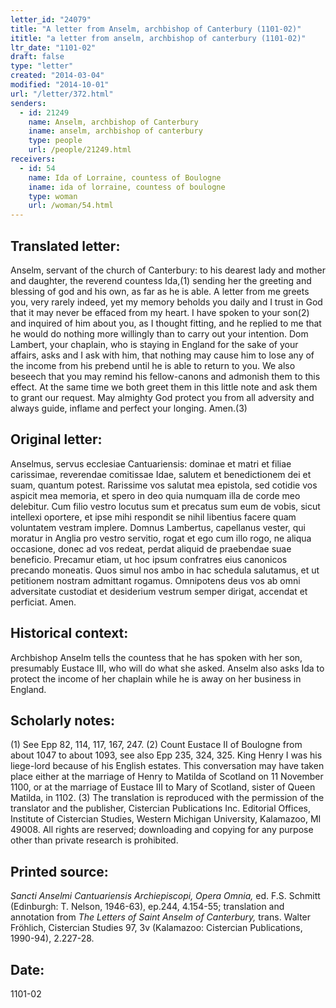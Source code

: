 ```yaml
---
letter_id: "24079"
title: "A letter from Anselm, archbishop of Canterbury (1101-02)"
ititle: "a letter from anselm, archbishop of canterbury (1101-02)"
ltr_date: "1101-02"
draft: false
type: "letter"
created: "2014-03-04"
modified: "2014-10-01"
url: "/letter/372.html"
senders:
  - id: 21249
    name: Anselm, archbishop of Canterbury
    iname: anselm, archbishop of canterbury
    type: people
    url: /people/21249.html
receivers:
  - id: 54
    name: Ida of Lorraine, countess of Boulogne
    iname: ida of lorraine, countess of boulogne
    type: woman
    url: /woman/54.html
---
```

<h2> Translated letter:</h2>Anselm, servant of the church of Canterbury: to his dearest lady and mother and daughter, the reverend countess Ida,(1) sending her the greeting and blessing of god and his own, as far as he is able.
A letter from me greets you, very rarely indeed, yet my memory beholds you daily and I trust in God that it may never be effaced from my heart. I have spoken to your son(2) and inquired of him about you, as I thought fitting, and he replied to me that he would do nothing more willingly than to carry out your intention.
Dom Lambert, your chaplain, who is staying in England for the sake of your affairs, asks and I ask with him, that nothing may cause him to lose any of the income from his prebend until he is able to return to you. We also beseech that you may remind his fellow-canons and admonish them to this effect. At the same time we both greet them in this little note and ask them to grant our request.
May almighty God protect you from all adversity and always guide, inflame and perfect your longing. Amen.(3)
<h2 class="mt-4"> Original letter:</h2>Anselmus, servus ecclesiae Cantuariensis: dominae et matri et filiae carissimae, reverendae comitissae Idae, salutem et benedictionem dei et suam, quantum potest.
Rarissime vos salutat mea epistola, sed cotidie vos aspicit mea memoria, et spero in deo quia numquam illa de corde meo delebitur. Cum filio vestro locutus sum et precatus sum eum de vobis, sicut intellexi oportere, et ipse mihi respondit se nihil libentius facere quam voluntatem vestram implere.
Domnus Lambertus, capellanus vester, qui moratur in Anglia pro vestro servitio, rogat et ego cum illo rogo, ne aliqua occasione, donec ad vos redeat, perdat aliquid de praebendae suae beneficio. Precamur etiam, ut hoc ipsum confratres eius canonicos precando moneatis. Quos simul nos ambo in hac schedula salutamus, et ut petitionem nostram admittant rogamus. Omnipotens deus vos ab omni adversitate custodiat et desiderium vestrum semper dirigat, accendat et perficiat. Amen.
<h2 class="mt-4"> Historical context:</h2>Archbishop Anselm tells the countess that he has spoken with her son, presumably Eustace III, who will do what she asked.  Anselm also asks Ida to protect the income of her chaplain while he is away on her business in England.
<h2 class="mt-4"> Scholarly notes:</h2>(1) See Epp 82, 114, 117, 167, 247.
(2) Count Eustace II of Boulogne from about 1047 to about 1093, see also Epp 235, 324, 325. King Henry I was his liege-lord because of his English estates. This conversation may have taken place either at the marriage of Henry to Matilda of Scotland on 11 November 1100, or at the marriage of Eustace III to Mary of Scotland, sister of Queen Matilda, in 1102.
(3) The translation is reproduced with the permission of the translator and the publisher, Cistercian Publications Inc. Editorial Offices, Institute of Cistercian Studies, Western Michigan University, Kalamazoo, MI 49008.  All rights are reserved; downloading and copying for any purpose other than private research is prohibited.
<h2 class="mt-4"> Printed source:</h2><p><em>Sancti Anselmi Cantuariensis Archiepiscopi, Opera Omnia,</em> ed. F.S. Schmitt (Edinburgh: T. Nelson, 1946-63), ep.244, 4.154-55; translation and annotation from <em>The Letters of Saint Anselm of Canterbury,</em> trans. Walter Fröhlich, Cistercian Studies 97, 3v (Kalamazoo: Cistercian Publications, 1990-94), 2.227-28.</p><h2 class="mt-4"> Date:</h2>1101-02